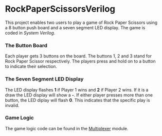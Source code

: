 # RockPaperScissorsVerilog
This project enables two users to play a game of Rock Paper Scissors using a 8 button push board and a seven segment LED display.
The game is coded in *System Verilog*.

### The Button Board
Each player gets 3 buttons on the board. The buttons 1, 2 and 3 stand for Rock Paper Scissor respectively. The players press and hold on to a button to indicate their selection.

### The Seven Segment LED Display
The LED display flashes **1** if Player 1 wins and **2** if Player 2 wins. If it is a draw the LED display will show a **-**. If either player presses more than one button, the LED diplay will flash **0**. This indicates that the specific play is invalid.

### Game Logic
The game logic code can be found in the [Multiplexer](https://github.com/WChinmay/RockPaperScissorsVerilog/blob/master/impl1/source/Multiplexer.sv) module.

